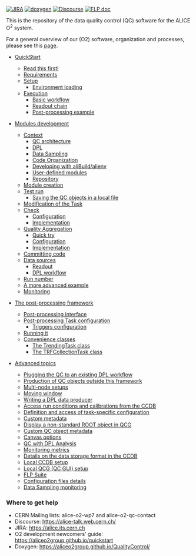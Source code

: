 <!--  \cond EXCLUDE_FOR_DOXYGEN -->
[![JIRA](https://img.shields.io/badge/JIRA-Report%20issue-blue.svg)](https://alice.its.cern.ch/jira/secure/CreateIssue.jspa?pid=11201&issuetype=1)
[![doxygen](https://img.shields.io/badge/doxygen-documentation-blue.svg)](https://aliceo2group.github.io/QualityControl/)
[![Discourse](https://img.shields.io/badge/discourse-Get%20help-blue.svg)](https://alice-talk.web.cern.ch/)
[![FLP doc](https://img.shields.io/badge/FLP-documentation-blue.svg)](https://alice-flp.docs.cern.ch/)

<!--  \endcond  --> 

This is the repository of the data quality control (QC) software for the ALICE O<sup>2</sup> system. 
 
For a general overview of our (O2) software, organization and processes, please see this [page](https://aliceo2group.github.io/).

* [QuickStart](doc/QuickStart.md)
    * [Read this first!](doc/QuickStart.md#read-this-first)
    * [Requirements](doc/QuickStart.md#requirements)
    * [Setup](doc/QuickStart.md#setup)
        * [Environment loading](doc/QuickStart.md#environment-loading)
    * [Execution](doc/QuickStart.md#execution)
        * [Basic workflow](doc/QuickStart.md#basic-workflow)
        * [Readout chain](doc/QuickStart.md#readout-chain)
        * [Post-processing example](doc/QuickStart.md#post-processing-example)

* [Modules development](doc/ModulesDevelopment.md)
    * [Context](doc/ModulesDevelopment.md#context)
        * [QC architecture](doc/ModulesDevelopment.md#qc-architecture)
        * [DPL](doc/ModulesDevelopment.md#dpl)
        * [Data Sampling](doc/ModulesDevelopment.md#data-sampling)
        * [Code Organization](doc/ModulesDevelopment.md#code-organization)
        * [Developing with aliBuild/alienv](doc/ModulesDevelopment.md#developing-with-alibuildalienv)
        * [User-defined modules](doc/ModulesDevelopment.md#user-defined-modules)
        * [Repository](doc/ModulesDevelopment.md#repository)
    * [Module creation](doc/ModulesDevelopment.md#module-creation)
    * [Test run](doc/ModulesDevelopment.md#test-run)
        * [Saving the QC objects in a local file](doc/ModulesDevelopment.md#saving-the-qc-objects-in-a-local-file)
    * [Modification of the Task](doc/ModulesDevelopment.md#modification-of-the-task)
    * [Check](doc/ModulesDevelopment.md#check)
        * [Configuration](doc/ModulesDevelopment.md#configuration)
        * [Implementation](doc/ModulesDevelopment.md#implementation)
    * [Quality Aggregation](doc/ModulesDevelopment.md#quality-aggregation)
        * [Quick try](doc/ModulesDevelopment.md#quick-try)
        * [Configuration](doc/ModulesDevelopment.md#configuration-1)
        * [Implementation](doc/ModulesDevelopment.md#implementation-1)
    * [Committing code](doc/ModulesDevelopment.md#committing-code)
    * [Data sources](doc/ModulesDevelopment.md#data-sources)
        * [Readout](doc/ModulesDevelopment.md#readout)
        * [DPL workflow](doc/ModulesDevelopment.md#dpl-workflow)
    * [Run number](doc/ModulesDevelopment.md#run-number)
    * [A more advanced example](doc/ModulesDevelopment.md#a-more-advanced-example)
    * [Monitoring](doc/ModulesDevelopment.md#monitoring)
    
* [The post-processing framework](doc/PostProcessing.md)
    * [Post-processing interface](doc/PostProcessing.md#post-processing-interface)
    * [Post-processing Task configuration](doc/PostProcessing.md#configuration)
        * [Triggers configuration](doc/PostProcessing.md#triggers-configuration)
    * [Running it](doc/PostProcessing.md#running-it)
    * [Convenience classes](doc/PostProcessing.md#convenience-classes)
        * [The TrendingTask class](doc/PostProcessing.md#the-trendingtask-class)
        * [The TRFCollectionTask class](doc/PostProcessing.md#the-trfcollectiontask-class)

* [Advanced topics](doc/Advanced.md)
    * [Plugging the QC to an existing DPL workflow](doc/Advanced.md#plugging-the-qc-to-an-existing-dpl-workflow)
    * [Production of QC objects outside this framework](doc/Advanced.md#production-of-qc-objects-outside-this-framework)
    * [Multi-node setups](doc/Advanced.md#multi-node-setups)
    * [Moving window](doc/Advanced.md#moving-window)
    * [Writing a DPL data producer](doc/Advanced.md#writing-a-dpl-data-producer)
    * [Access run conditions and calibrations from the CCDB](doc/Advanced.md#access-run-conditions-and-calibrations-from-the-ccdb)
    * [Definition and access of task-specific configuration](doc/Advanced.md#definition-and-access-of-task-specific-configuration)
    * [Custom metadata](#custom-metadata)
    * [Display a non-standard ROOT object in QCG](#display-a-non-standard-root-object-in-qcg)
    * [Custom QC object metadata](doc/Advanced.md#custom-qc-object-metadata)
    * [Canvas options](doc/Advanced.md#canvas-options)
    * [QC with DPL Analysis](doc/Advanced.md#qc-with-dpl-analysis)
    * [Monitoring metrics](doc/Advanced.md#monitoring-metrics)
    * [Details on the data storage format in the CCDB](doc/Advanced.md#details-on-the-data-storage-format-in-the-ccdb)
    * [Local CCDB setup](doc/Advanced.md#local-ccdb-setup)
    * [Local QCG (QC GUI) setup](doc/Advanced.md#local-qcg-qc-gui-setup)
    * [FLP Suite](doc/Advanced.md#flp-suite)
    * [Configuration files details](doc/Advanced.md#configuration-files-details)
    * [Data Sampling monitoring](#data-sampling-monitoring)

### Where to get help

* CERN Mailing lists: alice-o2-wp7 and alice-o2-qc-contact
* Discourse: https://alice-talk.web.cern.ch/
* JIRA: https://alice.its.cern.ch
* O2 development newcomers' guide: https://aliceo2group.github.io/quickstart
* Doxygen: https://aliceo2group.github.io/QualityControl/
